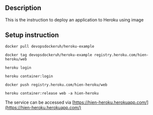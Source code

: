 ## Description
This is the instruction to deploy an application to Heroku using image

## Setup instruction 
```
docker pull devopsdockeruh/heroku-example

docker tag devopsdockeruh/heroku-example registry.heroku.com/hien-heroku/web

heroku login

heroku container:login

docker push registry.heroku.com/hien-heroku/web

heroku container:release web -a hien-heroku
```

The service can be accessed via [https://hien-heroku.herokuapp.com/](https://hien-heroku.herokuapp.com/)